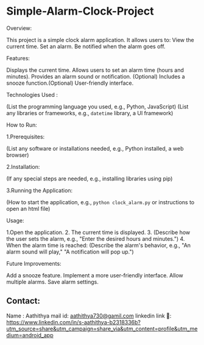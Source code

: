 # Simple-Alarm-Clock-Project

Overview:

This project is a simple clock alarm application. It allows users to:   View the current time.   Set an alarm.  Be notified when the alarm goes off.

Features:

Displays the current time. Allows users to set an alarm time (hours and minutes).  Provides an alarm sound or notification.  (Optional) Includes a snooze function.(Optional) User-friendly interface.

Technologies Used :

(List the programming language you used, e.g., Python, JavaScript)  (List any libraries or frameworks, e.g., `datetime` library, a UI framework)


How to Run:

1.Prerequisites: 

(List any software or installations needed, e.g., Python installed, a web browser) 

2.Installation:

(If any special steps are needed, e.g., installing libraries using pip) 

3.Running the Application:

(How to start the application, e.g., `python clock_alarm.py` or instructions to open an html file)



Usage:

1.Open the application.
2.  The current time is displayed.
3.  (Describe how the user sets the alarm, e.g., "Enter the desired hours and minutes.")
4.  When the alarm time is reached: (Describe the alarm's behavior, e.g., "An alarm sound will play," "A notification will pop up.")

Future Improvements:   

Add a snooze feature.  Implement a more user-friendly interface.   Allow multiple alarms.  Save alarm settings.

## Contact:
  Name : Aathithya
  mail id: aathithya730@gamil.com
  linkedin link 🔗: https://www.linkedin.com/in/s-aathithya-b2318336b?utm_source=share&utm_campaign=share_via&utm_content=profile&utm_medium=android_app
